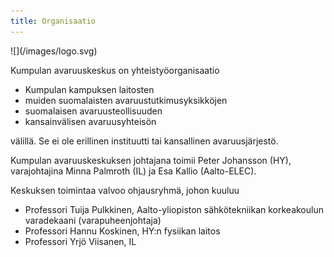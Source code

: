 ```yaml
---
title: Organisaatio
---
```


<div class="right small-hide"> ![](/images/logo.svg) </div>

Kumpulan avaruuskeskus on yhteistyöorganisaatio

- Kumpulan kampuksen laitosten
- muiden suomalaisten avaruustutkimusyksikköjen
- suomalaisen avaruusteollisuuden
- kansainvälisen avaruusyhteisön

välillä. Se ei ole erillinen instituutti tai kansallinen avaruusjärjestö.

Kumpulan avaruuskeskuksen johtajana toimii Peter Johansson (HY), varajohtajina
Minna Palmroth (IL) ja Esa Kallio (Aalto-ELEC).

Keskuksen toimintaa valvoo ohjausryhmä, johon kuuluu

- Professori Tuija Pulkkinen, Aalto-yliopiston sähkötekniikan korkeakoulun
  varadekaani (varapuheenjohtaja)
- Professori Hannu Koskinen, HY:n fysiikan laitos
- Professori Yrjö Viisanen, IL 
